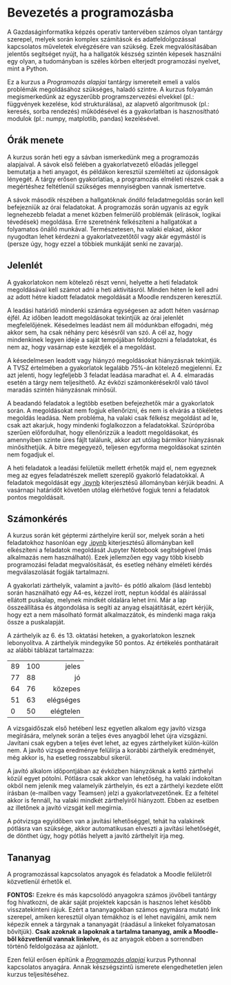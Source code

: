 # Bevezetés a programozásba
A Gazdaságinformatika képzés operatív tantervében számos olyan tantárgy szerepel, melyek során komplex számítások és adatfeldolgozással kapcsolatos műveletek elvégzésére van szükség. Ezek megvalósításában jelentős segítséget nyújt, ha a hallgatók készség szintén képesek használni egy olyan, a tudományban is széles körben elterjedt programozási nyelvet, mint a Python.

Ez a kurzus a *Programozás alapjai* tantárgy ismereteit emeli a valós problémák megoldásához szükséges, haladó szintre. A kurzus folyamán megismerkedünk az egyszerűbb programszervezési elvekkel (pl.: függvények kezelése, kód strukturálása), az alapvető algoritmusok (pl.: keresés, sorba rendezés) működésével és a gyakorlatban is hasznosítható modulok (pl.: numpy, matplotlib, pandas) kezelésével.

## Órák menete
A kurzus során heti egy a sávban ismerkedünk meg a programozás alapjaival. A sávok első felében a gyakorlatvezető előadás jelleggel bemutatja a heti anyagot, és példákon keresztül szemlélteti az újdonságok lényegét. A tárgy erősen gyakorlatias, a programozás elméleti részek csak a megértéshez feltétlenül szükséges mennyiségben vannak ismertetve.

A sávok második részében a hallgatóknak *önálló* feladatmegoldás során kell befejezniük az órai feladatokat. A programozás során ugyanis az egyik legnehezebb feladat a menet közben felmerülő problémák (elírások, logikai tévedések) megoldása. Erre szeretnénk felkészíteni a hallgatókat a folyamatos önálló munkával. Természetesen, ha valaki elakad, akkor nyugodtan lehet kérdezni a gyakorlatvezetőtől vagy akár egymástól is (persze úgy, hogy ezzel a többiek munkáját senki ne zavarja).

## Jelenlét
A gyakorlatokon nem kötelező részt venni, helyette a heti feladatok megoldásával kell számot adni a heti aktivitásról. Minden héten le kell adni az adott hétre kiadott feladatok megoldását a Moodle rendszeren keresztül.

A leadási határidő mindenki számára egységesen az adott héten vasárnap éjfél. Az időben leadott megoldásokat tekintjük az órai jelenlét megfelelőjének. Késedelmes leadást nem áll módunkban elfogadni, még akkor sem, ha csak néhány perc késésről van szó. A cél az, hogy mindenkinek legyen ideje a saját tempójában feldolgozni a feladatokat, és nem az, hogy vasárnap este kezdjék el a megoldást.

A késedelmesen leadott vagy hiányzó megoldásokat hiányzásnak tekintjük. A TVSZ értelmében a gyakorlatok legalább 75%-án kötelező megjelenni. Ez azt jelenti, hogy legfeljebb 3 feladat leadása maradhat el. A 4. elmaradás esetén a tárgy nem teljesíthető. Az évközi számonkérésekről való távol maradás szintén hiányzásnak minősül.

A beadandó feladatok a legtöbb esetben befejezhetők már a gyakorlatok során. A megoldásokat nem fogjuk ellenőrizni, és nem is elvárás a tökéletes megoldás leadása. Nem probléma, ha valaki csak félkész megoldást ad le, csak azt akarjuk, hogy mindenki foglalkozzon a feladatokkal. Szúrópróba szerűen előfordulhat, hogy ellenőrizzük a leadott megoldásokat, és amennyiben szinte üres fájlt találunk, akkor azt utólag bármikor hiányzásnak minősíthetjük. A bitre megegyező, teljesen egyforma megoldásokat szintén nem fogadjuk el.

A heti feladatok a leadási felületük mellett érhetők majd el, nem egyeznek meg az egyes feladatrészek mellett szereplő gyakorló feladatokkal. A feladatok megoldását egy [.ipynb](/python_basic/jupyter/) kiterjesztésű állományban kérjük beadni. A vasárnapi határidőt követően utólag elérhetővé fogjuk tenni a feladatok pontos megoldásait.

## Számonkérés
A kurzus során két géptermi zárthelyire kerül sor, melyek során a heti feladatokhoz hasonlóan egy [.ipynb](/python_basic/jupyter/) kiterjesztésű állományban kell elkészíteni a feladatok megoldását Jupyter Notebook segítségével (más alkalmazás nem használható). Ezek jellemzően egy vagy több kisebb programozási feladat megvalósítását, és esetleg néhány elméleti kérdés megválaszolását fogják tartalmazni.

A gyakorlati zárthelyik, valamint a javító- és pótló alkalom (lásd lentebb) során használható egy A4-es, kézzel írott, neptun kóddal és aláírással ellátott puskalap, melynek mindkét oldalára lehet írni. Már a lap összeállítása és átgondolása is segíti az anyag elsajátítását, ezért kérjük, hogy ezt a nem másolható formát alkalmazzátok, és mindenki maga rakja össze a puskalapját.

A zárthelyik az 6. és 13. oktatási heteken, a gyakorlatokon lesznek lebonyolítva.  A zárthelyik mindegyike 50 pontos. Az értékelés ponthatárait az alábbi táblázat tartalmazza:

||||
|-|-|-:|
89|100|jeles
77|88|jó
64|76|közepes
51|63|elégséges
0|50|elégtelen

A vizsgaidőszak első hetébenl lesz egyetlen alkalom egy javító vizsga megírására, melynek során a teljes éves anyagból lehet újra vizsgázni. Javítani csak egyben a teljes évet lehet, az egyes zárthelyiket külön-külön nem. A javító vizsga eredménye felülírja a korábbi zárthelyik eredményét, még akkor is, ha esetleg rosszabbul sikerül.

A javító alkalom időpontjában az évközben hiányzóknak a kettő zárthelyi közül egyet pótolni. Pótlásra csak akkor van lehetőség, ha valaki indokoltan okból nem jelenik meg valamelyik zárthelyin, és ezt a zárthelyi kezdete előtt írásban (e-mailben vagy Teamsen) jelzi a gyakorlatvezetőnek. Ez a feltétel akkor is fennáll, ha valaki mindkét zárthelyiről hiányzott. Ebben az esetben az illetőnek a javító vizsgát kell megírnia.

A pótvizsga egyidőben van a javítási lehetőséggel, tehát ha valakinek pótlásra van szüksége, akkor automatikusan elveszti a javítási lehetőségét, de dönthet úgy, hogy pótlás helyett a javító zárthelyit írja meg.

## Tananyag
A programozással kapcsolatos anyagok és feladatok a Moodle felületről közvetlenül érhetők el.

**FONTOS:** Ezekre és más kapcsolódó anyagokra számos jövőbeli tantárgy fog hivatkozni, de akár saját projektek kapcsán is hasznos lehet később visszatekinteni rájuk. Ezért a tananyagokban számos egymásra mutató link szerepel, amiken keresztül olyan témákhoz is el lehet navigálni, amik nem képezik ennek a tárgynak a tananyagát (ráadásul a linkeket folyamatosan bővítjük). **Csak azoknak a lapoknak a tartalma tananyag, amik a Moodle-ből közvetlenül vannak linkelve,** és az anyagok ebben a sorrendben történő feldolgozása az ajánlott.

Ezen felül erősen építünk a [*Programozás alapjai*](/python_basic/) kurzus Pythonnal kapcsolatos anyagára. Annak készségszintű ismerete elengedhetetlen jelen kurzus teljesítéséhez.
